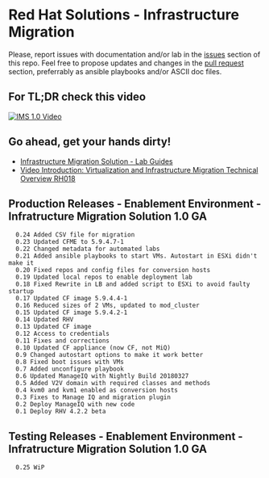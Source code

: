 # Red Hat Solutions - Infrastructure Migration

Please, report issues with documentation and/or lab in the [issues](issues) section of this repo. Feel free to propose updates and changes in the [pull request](pulls) section, preferrably as ansible playbooks and/or ASCII doc files.

## For TL;DR check this video
[![IMS 1.0 Video](https://img.youtube.com/vi/SbAX-GsgHEM/0.jpg)](https://www.youtube.com/watch?v=SbAX-GsgHEM)

## Go ahead, get your hands dirty!

* [Infrastructure Migration Solution - Lab Guides](doc)
* [Video Introduction: Virtualization and Infrastructure Migration Technical Overview RH018](https://www.redhat.com/en/services/training/rh018-virtualization-and-infrastructure-migration-technical-overview)

## Production Releases - Enablement Environment - Infratructure Migration Solution 1.0 GA
```
  0.24 Added CSV file for migration
  0.23 Updated CFME to 5.9.4.7-1
  0.22 Changed metadata for automated labs
  0.21 Added ansible playbooks to start VMs. Autostart in ESXi didn't make it
  0.20 Fixed repos and config files for conversion hosts
  0.19 Updated local repos to enable deployment lab
  0.18 Fixed Rewrite in LB and added script to ESXi to avoid faulty startup
  0.17 Updated CF image 5.9.4.4-1
  0.16 Reduced sizes of 2 VMs, updated to mod_cluster
  0.15 Updated CF image 5.9.4.2-1
  0.14 Updated RHV
  0.13 Updated CF image
  0.12 Access to credentials
  0.11 Fixes and corrections
  0.10 Updated CF appliance (now CF, not MiQ)
  0.9 Changed autostart options to make it work better
  0.8 Fixed boot issues with VMs
  0.7 Added unconfigure playbook
  0.6 Updated ManageIQ with Nightly Build 20180327
  0.5 Added V2V domain with required classes and methods
  0.4 kvm0 and kvm1 enabled as conversion hosts
  0.3 Fixes to Manage IQ and migration plugin
  0.2 Deploy ManageIQ with new code
  0.1 Deploy RHV 4.2.2 beta 
```

## Testing Releases - Enablement Environment - Infratructure Migration Solution 1.0 GA
```
  0.25 WiP
  

```

